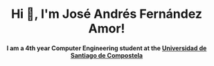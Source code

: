 <h1 align='center'>Hi 👋, I'm José Andrés Fernández Amor!</h1>
 <h4 align='center'>I am a 4th year Computer Engineering student at the <a href=https://www.usc.gal/es/estudios/grados/ingenieria-arquitectura/grado-ingenieria-informatica-2aedicion>Universidad de Santiago de Compostela</a></h4>
&nbsp
